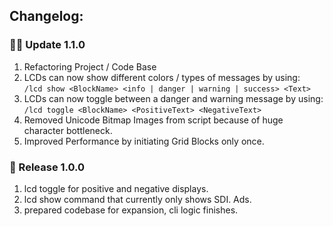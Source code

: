 ﻿ ## Changelog:
 
 ### 👩‍🚀 Update 1.1.0
  1. Refactoring Project / Code Base
  2. LCDs can now show different colors / types of messages by using:
     <br>
     `/lcd show <BlockName> <info | danger | warning | success> <Text>`
  3. LCDs can now toggle between a danger and warning message by using:
     <br>
     `/lcd toggle <BlockName> <PositiveText> <NegativeText>`
  4. Removed Unicode Bitmap Images from script because of huge character bottleneck.
  5. Improved Performance by initiating Grid Blocks only once.

 ### 🚀 Release 1.0.0
  1. lcd toggle for positive and negative displays.
  2. lcd show command that currently only shows SDI. Ads.
  3. prepared codebase for expansion, cli logic finishes.
 
